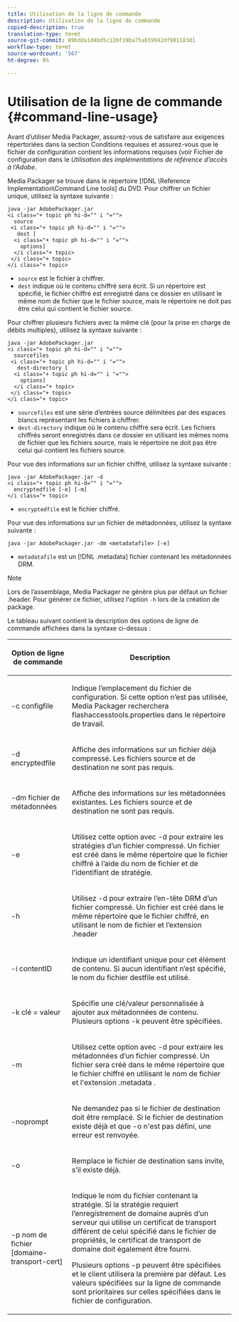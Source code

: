 ```yaml
---
title: Utilisation de la ligne de commande
description: Utilisation de la ligne de commande
copied-description: true
translation-type: tm+mt
source-git-commit: 89bdda1d4bd5c126f19ba75a819942df901183d1
workflow-type: tm+mt
source-wordcount: '567'
ht-degree: 0%

---
```



# Utilisation de la ligne de commande {#command-line-usage}

Avant d’utiliser Media Packager, assurez-vous de satisfaire aux exigences répertoriées dans la section Conditions requises et assurez-vous que le fichier de configuration contient les informations requises (voir Fichier de configuration dans le *Utilisation des implémentations de référence d’accès à l’Adobe*.

Media Packager se trouve dans le répertoire [!DNL \Reference Implementation\Command Line tools] du DVD. Pour chiffrer un fichier unique, utilisez la syntaxe suivante :

```
java -jar AdobePackager.jar  
<i class="+ topic ph hi-d="" i "="">
  source  
 <i class="+ topic ph hi-d="" i "="">
   dest [ 
  <i class="+ topic ph hi-d="" i "="">
    options] 
  </i class="+ topic> 
 </i class="+ topic> 
</i class="+ topic>
```

* `source` est le fichier à chiffrer.
* `dest` indique où le contenu chiffré sera écrit. Si un répertoire est spécifié, le fichier chiffré est enregistré dans ce dossier en utilisant le même nom de fichier que le fichier source, mais le répertoire ne doit pas être celui qui contient le fichier source.

Pour chiffrer plusieurs fichiers avec la même clé (pour la prise en charge de débits multiples), utilisez la syntaxe suivante :

```
java -jar AdobePackager.jar  
<i class="+ topic ph hi-d="" i "="">
  sourcefiles  
 <i class="+ topic ph hi-d="" i "="">
   dest-directory [ 
  <i class="+ topic ph hi-d="" i "="">
    options] 
  </i class="+ topic> 
 </i class="+ topic> 
</i class="+ topic>
```

* `sourcefiles` est une série d’entrées source délimitées par des espaces blancs représentant les fichiers à chiffrer.
* `dest-directory` indique où le contenu chiffré sera écrit. Les fichiers chiffrés seront enregistrés dans ce dossier en utilisant les mêmes noms de fichier que les fichiers source, mais le répertoire ne doit pas être celui qui contient les fichiers source.

Pour vue des informations sur un fichier chiffré, utilisez la syntaxe suivante :

```
java -jar AdobePackager.jar -d  
<i class="+ topic ph hi-d="" i "="">
  encryptedfile [-e] [-m] 
</i class="+ topic>
```

* `encryptedfile` est le fichier chiffré.

Pour vue des informations sur un fichier de métadonnées, utilisez la syntaxe suivante :

```
java -jar AdobePackager.jar -dm <metadatafile> [-e]
```

* `metadatafile` est un  [!DNL .metadata] fichier contenant les métadonnées DRM.

>[!NOTE]
>
>Lors de l’assemblage, Media Packager ne génère plus par défaut un fichier .header. Pour générer ce fichier, utilisez l&#39;option `-h` lors de la création de package.

Le tableau suivant contient la description des options de ligne de commande affichées dans la syntaxe ci-dessus :

<table frame="all" colsep="1" rowsep="1" class="+ topic/table adobe-d/table " id="table_wgz_spy_n4"> 
 <thead class="- topic/thead "> 
  <tr rowsep="1" class="- topic/row "> 
   <th colname="1" class="- topic/entry entry"> <p class="- topic/p ">Option de ligne de commande </p> </th> 
   <th colname="2" class="- topic/entry entry"> <p class="- topic/p ">Description </p> </th> 
  </tr> 
 </thead>
 <tbody class="- topic/tbody "> 
  <tr rowsep="1" class="- topic/row "> 
   <td colname="1" class="- topic/entry "> <p class="- topic/p ">-c <span class="+ topic/ph pr-d/codeph codeph"> configfile </span> </p> </td> 
   <td colname="2" class="- topic/entry "> <p class="- topic/p ">Indique l’emplacement du fichier de configuration. Si cette option n’est pas utilisée, Media Packager recherchera <span class="filepath"> flashaccesstools.properties </span> dans le répertoire de travail. </p> </td> 
  </tr> 
  <tr rowsep="1" class="- topic/row "> 
   <td colname="1" class="- topic/entry "> <p class="- topic/p ">-d <span class="+ topic/ph pr-d/codeph codeph"> encryptedfile </span> </p> </td> 
   <td colname="2" class="- topic/entry "> <p class="- topic/p ">Affiche des informations sur un fichier déjà compressé. Les fichiers source et de destination ne sont pas requis. </p> </td> 
  </tr> 
  <tr rowsep="1" class="- topic/row "> 
   <td colname="1" class="- topic/entry "> <p class="- topic/p ">-dm <span class="+ topic/ph pr-d/codeph codeph"> fichier de métadonnées </span> </p> </td> 
   <td colname="2" class="- topic/entry "> <p class="- topic/p ">Affiche des informations sur les métadonnées existantes. Les fichiers source et de destination ne sont pas requis. </p> </td> 
  </tr> 
  <tr rowsep="1" class="- topic/row "> 
   <td colname="1" class="- topic/entry "> <p class="- topic/p ">-e </p> </td> 
   <td colname="2" class="- topic/entry "> <p class="- topic/p ">Utilisez cette option avec <span class="codeph"> -d </span> pour extraire les stratégies d’un fichier compressé. Un fichier est créé dans le même répertoire que le fichier chiffré à l’aide du nom de fichier et de l’identifiant de stratégie. </p> </td> 
  </tr> 
  <tr rowsep="1" class="- topic/row "> 
   <td colname="1" class="- topic/entry "> <p class="- topic/p ">-h </p> </td> 
   <td colname="2" class="- topic/entry "> <p class="- topic/p ">Utilisez <span class="codeph"> -d </span> pour extraire l’en-tête DRM d’un fichier compressé. Un fichier est créé dans le même répertoire que le fichier chiffré, en utilisant le nom de fichier et l’extension <span class="filepath"> .header </span> </p> </td> 
  </tr> 
  <tr rowsep="1" class="- topic/row "> 
   <td colname="1" class="- topic/entry "> <p class="- topic/p ">-i <span class="+ topic/ph pr-d/codeph codeph"> contentID </span> </p> </td> 
   <td colname="2" class="- topic/entry "> <p class="- topic/p ">Indique un identifiant unique pour cet élément de contenu. Si aucun identifiant n’est spécifié, le nom du fichier destfile est utilisé. </p> </td> 
  </tr> 
  <tr rowsep="1" class="- topic/row "> 
   <td colname="1" class="- topic/entry "> <p class="- topic/p ">-k <span class="+ topic/ph pr-d/codeph codeph"> clé </span>= <span class="+ topic/ph pr-d/codeph codeph"> valeur </span> </p> </td> 
   <td colname="2" class="- topic/entry "> <p class="- topic/p ">Spécifie une clé/valeur personnalisée à ajouter aux métadonnées de contenu. Plusieurs options <span class="codeph"> -k </span> peuvent être spécifiées. </p> </td> 
  </tr> 
  <tr rowsep="1" class="- topic/row "> 
   <td colname="1" class="- topic/entry "> <p class="- topic/p ">-m </p> </td> 
   <td colname="2" class="- topic/entry "> <p class="- topic/p ">Utilisez cette option avec <span class="codeph"> -d </span> pour extraire les métadonnées d’un fichier compressé. Un fichier sera créé dans le même répertoire que le fichier chiffré en utilisant le nom de fichier et l'extension <span class="codeph"> .metadata </span>. </p> </td> 
  </tr> 
  <tr rowsep="1" class="- topic/row "> 
   <td colname="1" class="- topic/entry "> <p class="- topic/p ">-noprompt </p> </td> 
   <td colname="2" class="- topic/entry "> <p class="- topic/p ">Ne demandez pas si le fichier de destination doit être remplacé. Si le fichier de destination existe déjà et que <span class="codeph"> -o </span> n'est pas défini, une erreur est renvoyée. </p> </td> 
  </tr> 
  <tr rowsep="1" class="- topic/row "> 
   <td colname="1" class="- topic/entry "> <p class="- topic/p ">-o </p> </td> 
   <td colname="2" class="- topic/entry "> <p class="- topic/p ">Remplace le fichier de destination sans invite, s’il existe déjà. </p> </td> 
  </tr> 
  <tr rowsep="0" class="- topic/row "> 
   <td colname="1" class="- topic/entry "> <p class="- topic/p ">-p <span class="+ topic/ph pr-d/codeph codeph"> nom de fichier [domaine-transport-cert] </span> </p> </td> 
   <td colname="2" class="- topic/entry "> <p class="- topic/p ">Indique le nom du fichier contenant la stratégie. Si la stratégie requiert l’enregistrement de domaine auprès d’un serveur qui utilise un certificat de transport différent de celui spécifié dans le fichier de propriétés, le certificat de transport de domaine doit également être fourni. </p> <p class="- topic/p ">Plusieurs options <span class="codeph"> -p </span> peuvent être spécifiées et le client utilisera la première par défaut. Les valeurs spécifiées sur la ligne de commande sont prioritaires sur celles spécifiées dans le fichier de configuration. </p> </td> 
  </tr> 
 </tbody> 
</table>

